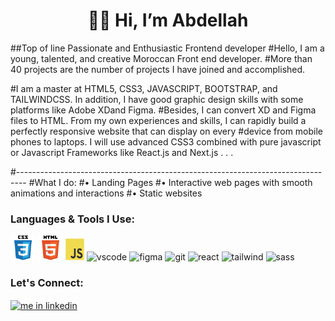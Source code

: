 <h1 align="center">👨‍💻 Hi, I’m Abdellah</h1> 
##Top of line Passionate and Enthusiastic Frontend developer
#Hello, I am a young, talented, and creative Moroccan Front end developer.
#More than 40 projects are the number of projects I have joined and accomplished.


#I am a master at HTML5, CSS3, JAVASCRIPT, BOOTSTRAP, and TAILWINDCSS. In addition, I have good graphic design skills with some platforms like Adobe XDand Figma. #Besides, I can convert XD and Figma files to HTML. From my own experiences and skills, I can rapidly build a perfectly responsive website that can display on every #device from mobile phones to laptops. I will use advanced CSS3 combined with pure javascript or Javascript Frameworks like React.js and Next.js . . . 

#--------------------------------------------------------------------------------
#What I do:
#• Landing Pages
#• Interactive web pages with smooth animations and interactions
#• Static websites 



<h3>Languages & Tools I Use:</h3>
<p><img src="https://raw.githubusercontent.com/devicons/devicon/master/icons/css3/css3-original-wordmark.svg" alt="css3" width="40" height="40"/>
<img src="https://raw.githubusercontent.com/devicons/devicon/master/icons/html5/html5-original-wordmark.svg" alt="html5" width="40" height="40"/>
<img src="https://raw.githubusercontent.com/devicons/devicon/master/icons/javascript/javascript-original.svg" alt="javascript" width="30" height="35"/>
<img src="https://cdn.jsdelivr.net/gh/devicons/devicon/icons/vscode/vscode-original.svg" alt="vscode" width="35" height="35"/>
<img src="https://cdn.jsdelivr.net/gh/devicons/devicon/icons/figma/figma-original.svg" alt="figma" width="30" height="35"/>
<img src="https://cdn.jsdelivr.net/gh/devicons/devicon/icons/git/git-original.svg" alt="git" width="35" height="35"/>
<img src="https://cdn.jsdelivr.net/gh/devicons/devicon/icons/react/react-original.svg" alt="react" width="35" height="35"/>
<img src="https://cdn.jsdelivr.net/gh/devicons/devicon/icons/tailwindcss/tailwindcss-plain.svg" alt="tailwind" width="35" height="35" />        
<img src="https://cdn.jsdelivr.net/gh/devicons/devicon/icons/sass/sass-original.svg" alt="sass" width="35" height="35"/>
 
</p>

<h3>Let's Connect:</h3>
<p><a href="https://www.linkedin.com/in/abdellah-elaajjouri-890583230/" target="_blank"><img align="center" src="https://cdn.jsdelivr.net/gh/devicons/devicon/icons/linkedin/linkedin-original.svg" alt="me in linkedin" height="auto" width="30"/></a></p>
